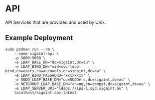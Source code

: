 # API

API Services that are provided and used by Unix.


## Example Deployment
```
sudo podman run --rm \
    --name sigaint-api \
    -p 5000:5000 \
    -e LDAP_BASE_DN="dc=sigaint,dc=au" \
    -e LDAP_BIND_DN="uid=svc-ldap-bind,cn=users,cn=accounts,dc=sigaint,dc=au" \
    -e LDAP_BIND_PASSWORD="xxxxxxxx" \
    -e SUDO_LDAP_BASE_DN="ou=SUDOers,dc=sigaint,dc=au" \
    -e NETGROUP_LDAP_BASE_DN="cn=ng,cn=compat,dc=sigaint,dc=au" \
    -e LDAP_SERVER_URI="ldaps://ipa-1.syd.sigaint.au" \
    localhost/sigaint-api:latest
```